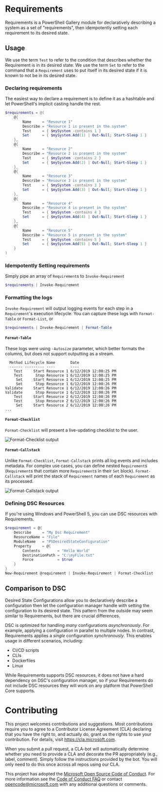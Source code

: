 # Requirements
Requirements is a PowerShell Gallery module for declaratively describing a system as a set of "requirements", then idempotently setting each requirement to its desired state.

## Usage

We use the term `Test` to refer to the condition that describes whether the Requirement is in its desired state.  We use the term `Set` to refer to the command that a `Requirement` uses to put itself in its desired state if it is known to not be in its desired state.

### Declaring requirements
The easiest way to declare a requirement is to define it as a hashtable and let PowerShell's implicit casting handle the rest.

```powershell
$requirements = @(
    @{
        Name     = "Resource 1"
        Describe = "Resource 1 is present in the system"
        Test     = { $mySystem -contains 1 }
        Set      = { $mySystem.Add(1) | Out-Null; Start-Sleep 1 }
    },
    @{
        Name     = "Resource 2"
        Describe = "Resource 2 is present in the system"
        Test     = { $mySystem -contains 2 }
        Set      = { $mySystem.Add(2) | Out-Null; Start-Sleep 1 }
    },
    @{
        Name     = "Resource 3"
        Describe = "Resource 3 is present in the system"
        Test     = { $mySystem -contains 3 }
        Set      = { $mySystem.Add(3) | Out-Null; Start-Sleep 1 }
    },
    @{
        Name     = "Resource 4"
        Describe = "Resource 4 is present in the system"
        Test     = { $mySystem -contains 4 }
        Set      = { $mySystem.Add(4) | Out-Null; Start-Sleep 1 }
    },
    @{
        Name     = "Resource 5"
        Describe = "Resource 5 is present in the system"
        Test     = { $mySystem -contains 5 }
        Set      = { $mySystem.Add(5) | Out-Null; Start-Sleep 1 }
    }
)
```

### Idempotently Setting requirements 
Simply pipe an array of `Requirement`s to `Invoke-Requirement`

```powershell
$requirements | Invoke-Requirement
```

### Formatting the logs
`Invoke-Requirement` will output logging events for each step in a `Requirement`'s execution lifecycle.  You can capture these logs with `Format-Table` or `Format-List`, or 

```powershell
$requirements | Invoke-Requirement | Format-Table
```

#### `Format-Table`
These logs were using `-Autosize` parameter, which better formats the columns, but does not support outputting as a stream.
```
  Method Lifecycle Name       Date
  ------ --------- ----       ----
    Test     Start Resource 1 6/12/2019 12:00:25 PM
    Test      Stop Resource 1 6/12/2019 12:00:25 PM
     Set     Start Resource 1 6/12/2019 12:00:25 PM
     Set      Stop Resource 1 6/12/2019 12:00:26 PM
Validate     Start Resource 1 6/12/2019 12:00:26 PM
Validate      Stop Resource 1 6/12/2019 12:00:26 PM
    Test     Start Resource 2 6/12/2019 12:00:26 PM
    Test      Stop Resource 2 6/12/2019 12:00:26 PM
     Set     Start Resource 2 6/12/2019 12:00:26 PM
...
```

#### `Format-Checklist`
`Format-Checklist` will present a live-updating checklist to the user.

![Format-Checklist output](https://raw.githubusercontent.com/microsoft/requirements/master/imgs/checklist.png)

#### `Format-Callstack`
Unlike `Format-Checklist`, `Format-Callstack` prints all log events and includes metadata.  For complex use cases, you can define nested `Requirement`s (`Requirement`s that contain more `Requirement`s in their `Set` block).  `Format-Callstack` will print the stack of `Requirement` names of each `Requirement` as its processed.

![Format-Callstack output](https://raw.githubusercontent.com/microsoft/requirements/master/imgs/callstack.png)

### Defining DSC Resources
If you're using Windows and PowerShell 5, you can use DSC resources with Requirements.

```PowerShell
$requirement = @{
    Describe     = "My Dsc Requirement"
    ResourceName = "File"
    ModuleName   = "PSDesiredStateConfiguration"
    Property     = @{
        Contents        = "Hello World"
        DestinationPath = "C:\myFile.txt"
        Force           = $true
    }
}
New-Requirement @requirement | Invoke-Requirement | Format-Checklist
```

## Comparison to DSC
Desired State Configurations allow you to declaratively describe a configuration then let the configuration manager handle with setting the configuration to its desired state.  This pattern from the outside may seem similar to Requirements, but there are crucial differences.

DSC is optimized for handling *many* configurations *asynchronously*.  For example, applying a configuration in parallel to multiple nodes.  In contrast, Requirements applies a *single* configuration *synchronously*.  This enables usage in different scenarios, including:
* CI/CD scripts
* CLIs
* Dockerfiles
* Linux

While Requirements supports DSC resources, it does not have a hard dependency on DSC's configuration manager, so if your Requirements do not include DSC resources they will work on any platform that PowerShell Core supports.

# Contributing

This project welcomes contributions and suggestions.  Most contributions require you to agree to a
Contributor License Agreement (CLA) declaring that you have the right to, and actually do, grant us
the rights to use your contribution. For details, visit https://cla.microsoft.com.

When you submit a pull request, a CLA-bot will automatically determine whether you need to provide
a CLA and decorate the PR appropriately (e.g., label, comment). Simply follow the instructions
provided by the bot. You will only need to do this once across all repos using our CLA.

This project has adopted the [Microsoft Open Source Code of Conduct](https://opensource.microsoft.com/codeofconduct/).
For more information see the [Code of Conduct FAQ](https://opensource.microsoft.com/codeofconduct/faq/) or
contact [opencode@microsoft.com](mailto:opencode@microsoft.com) with any additional questions or comments.
